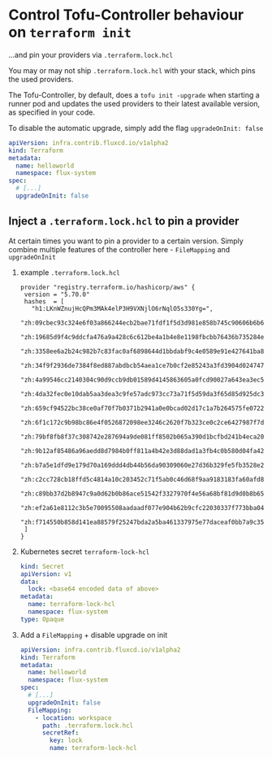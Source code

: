 # Control Tofu-Controller behaviour on `terraform init`
...and pin your providers via `.terraform.lock.hcl`

You may or may not ship `.terraform.lock.hcl` with your stack, which pins the used providers.

The Tofu-Controller, by default, does a `tofu init -upgrade` when starting a runner pod and updates the used providers
to their latest available version, as specified in your code.

To disable the automatic upgrade, simply add the flag `upgradeOnInit: false` 
```yaml hl_lines="7"
apiVersion: infra.contrib.fluxcd.io/v1alpha2
kind: Terraform
metadata:
  name: helloworld
  namespace: flux-system
spec:
  # [...]
  upgradeOnInit: false
```

## Inject a `.terraform.lock.hcl` to pin a provider
At certain times you want to pin a provider to a certain version. Simply combine multiple features of the controller here - `FileMapping` and `upgradeOnInit`

1. example `.terraform.lock.hcl`
    ```hcl
    provider "registry.terraform.io/hashicorp/aws" {
     version = "5.70.0"
     hashes  = [
       "h1:LKnWZnujHcQPm3MAk4elP3H9VXNjlO6rNqlO5s330Yg=",
       "zh:09cbec93c324e6f03a866244ecb2bae71fdf1f5d3d981e858b745c90606b6b6d",
       "zh:19685d9f4c9ddcfa476a9a428c6c612be4a1b4e8e1198fbcbb76436b735284ee",
       "zh:3358ee6a2b24c982b7c83fac0af6898644d1bbdabf9c4e0589e91e427641ba88",
       "zh:34f9f2936de7384f8ed887abdbcb54aea1ce7b0cf2e85243a3fd3904d024747f",
       "zh:4a99546cc2140304c90d9ccb9db01589d4145863605a0fcd90027a643ea3ec5d",
       "zh:4da32fec0e10dab5aa3dea3c9fe57adc973cc73a71f5d59da3f65d85d925dc3f",
       "zh:659cf94522bc38ce0af70f7b0371b2941a0e0bcad02d17c1a7b264575fe07224",
       "zh:6f1c172c9b98bc86e4f0526872098ee3246c2620f7b323ce0c2ce6427987f7d2",
       "zh:79bf8fb8f37c308742e287694a9de081ff8502b065a390d1bcfbd241b4eca203",
       "zh:9b12af85486a96aedd8d7984b0ff811a4b42e3d88dad1a3fb4c0b580d04fa425",
       "zh:b7a5e1dfd9e179d70a169ddd4db44b56da90309060e27d36b329fe5fb3528e29",
       "zh:c2cc728cb18ffd5c4814a10c203452c71f5ab0c46d68f9aa9183183fa60afd87",
       "zh:c89bb37d2b8947c9a0d62b0b86ace51542f3327970f4e56a68bf81d9d0b8b65b",
       "zh:ef2a61e8112c3b5e70095508aadaadf077e904b62b9cfc22030337f773bba041",
       "zh:f714550b858d141ea88579f25247bda2a5ba461337975e77daceaf0bb7a9c358",
     ]
    }
    ```
2. Kubernetes secret `terraform-lock-hcl`
    ```yaml
    kind: Secret
    apiVersion: v1
    data:
      lock: <base64 encoded data of above>
    metadata:
      name: terraform-lock-hcl
      namespace: flux-system
    type: Opaque
    ```
3. Add a `FileMapping` + disable upgrade on init
    ```yaml
    apiVersion: infra.contrib.fluxcd.io/v1alpha2
    kind: Terraform
    metadata:
      name: helloworld
      namespace: flux-system
    spec:
      # [...]
      upgradeOnInit: false
      FileMapping:
        - location: workspace
          path: .terraform.lock.hcl
          secretRef:
            key: lock
            name: terraform-lock-hcl
    ```
